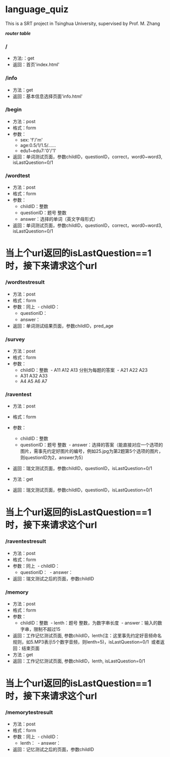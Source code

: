 # language_quiz

This is a SRT project in Tsinghua University, supervised by Prof. M. Zhang



***router table***

### /

- 方法:：get
- 返回：首页'index.html' 


### /info

- 方法：get
- 返回：基本信息选择页面'info.html' 


### /begin

- 方法：post
- 格式：form
- 参数：
  - sex: 'f'/'m'
  - age:0.5/1/1.5/…...
  - edu1~edu7:'0'/'1'
- 返回：单词测试页面，参数childID，questionID，correct，word0~word3, isLastQuestion=0/1
  



### /wordtest

- 方法：post
- 格式：form
- 参数：
  - childID：整数
  - questionID：题号 整数
  - answer：选择的单词（英文字母形式）
 - 返回：单词测试页面，参数childID，questionID，correct，word0~word3, isLastQuestion=0/1
 
# 当上个url返回的isLastQuestion==1时，接下来请求这个url
### /wordtestresult

- 方法：post
- 格式：form
- 参数：同上
  - childID：
  - questionID：
  - answer：
 - 返回：单词测试结果页面，参数childID，pred_age

### /survey

- 方法：post
- 格式：form
- 参数：
  - childID：整数
  - A11 A12 A13 分别为每题的答案
  - A21 A22 A23
  - A31 A32 A33
  - A4 A5 A6 A7
  
### /raventest

- 方法：post
- 格式：form
- 参数：
  - childID：整数
  - questionID：题号 整数
  - answer：选择的答案（能直接对应一个选项的图片，需事先约定好图片的编号，例如25.jpg为第2题第5个选项的图片，则questionID为2，answer为5）
- 返回：瑞文测试页面，参数childID，questionID，isLastQuestion=0/1

- 方法：get
- 返回：瑞文测试页面，参数childID，questionID，isLastQuestion=0/1

# 当上个url返回的isLastQuestion==1时，接下来请求这个url
### /raventestresult

- 方法：post
- 格式：form
- 参数：同上
  - childID：
  - questionID：
  - answer：
 - 返回：瑞文测试之后的页面，参数childID


### /memory

- 方法：post
- 格式：form
- 参数：
  - childID：整数
  - lenth：题号 整数，为数字串长度
  - answer：输入的数字串，限制不超过15
- 返回：工作记忆测试页面, 参数childID，lenth(注：这里事先约定好音频命名规则，如5.MP3表示5个数字音频，则lenth=5)，isLastQuestion=0/1
  或者返回：结束页面
- 方法：get
- 返回：工作记忆测试页面, 参数childID，lenth, isLastQuestion=0/1

# 当上个url返回的isLastQuestion==1时，接下来请求这个url
### /memorytestresult
- 方法：post
- 格式：form
- 参数：同上
  - childID：
  - lenth：
  - answer：
 - 返回：记忆测试之后的页面，参数childID

